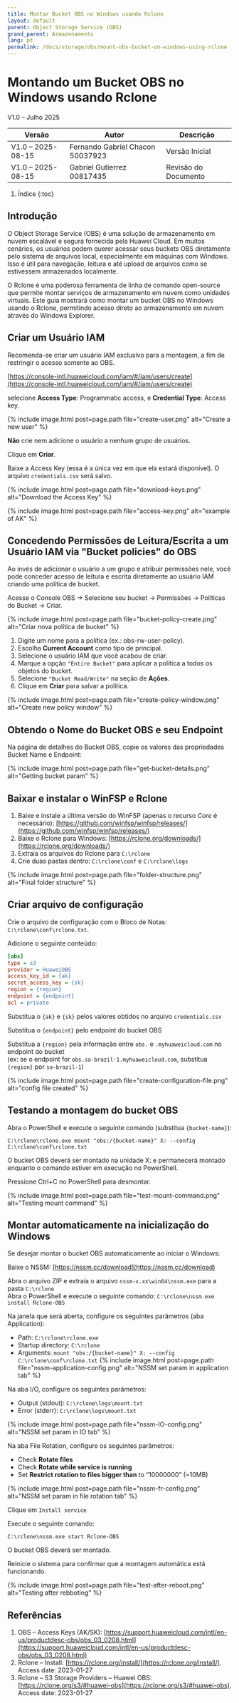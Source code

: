 ```yaml
---
title: Montar Bucket OBS no Windows usando Rclone
layout: default
parent: Object Storage Service (OBS)
grand_parent: Armazenamento
lang: pt
permalink: /docs/storage/obs/mount-obs-bucket-on-windows-using-rclone
---
```


# Montando um Bucket OBS no Windows usando Rclone

V1.0 – Julho 2025

| **Versão**        | **Autor**                           | **Descrição**             |
| ----------------- | ----------------------------------- | --------------------------|
| V1.0 – 2025-08-15 | Fernando Gabriel Chacon  50037923   | Versão Inicial            |
| V1.0 – 2025-08-15 | Gabriel Gutierrez 00817435          | Revisão do Documento      |

1. Índice
{:toc}

## Introdução

O Object Storage Service (OBS) é uma solução de armazenamento em nuvem escalável e segura fornecida pela Huawei Cloud. Em muitos cenários, os usuários podem querer acessar seus buckets OBS diretamente pelo sistema de arquivos local, especialmente em máquinas com Windows. Isso é útil para navegação, leitura e até upload de arquivos como se estivessem armazenados localmente.

O Rclone é uma poderosa ferramenta de linha de comando open-source que permite montar serviços de armazenamento em nuvem como unidades virtuais. Este guia mostrará como montar um bucket OBS no Windows usando o Rclone, permitindo acesso direto ao armazenamento em nuvem através do Windows Explorer.

## Criar um Usuário IAM

Recomenda-se criar um usuário IAM exclusivo para a montagem, a fim de restringir o acesso somente ao OBS.

[https://console-intl.huaweicloud.com/iam/#/iam/users/create](https://console-intl.huaweicloud.com/iam/#/iam/users/create)

selecione **Access Type**: Programmatic access, e **Credential Type**: Access key.

{% include image.html post=page.path file="create-user.png" alt="Create a new user" %}

**Não** crie nem adicione o usuário a nenhum grupo de usuários.  

Clique em **Criar**.

Baixe a Access Key (essa é a única vez em que ela estará disponível). O arquivo `credentials.csv` será salvo.

{% include image.html post=page.path file="download-keys.png" alt="Download the Access Key" %}

{% include image.html post=page.path file="access-key.png" alt="example of AK" %}

## Concedendo Permissões de Leitura/Escrita a um Usuário IAM via "Bucket policies" do OBS

Ao invés de adicionar o usuário a um grupo e atribuir permissões nele, você pode conceder acesso de leitura e escrita diretamente ao usuário IAM criando uma política de bucket.

Acesse o Console OBS → Selecione seu bucket → Permissões → Políticas do Bucket → Criar.

{% include image.html post=page.path file="bucket-policy-create.png" alt="Criar nova política de bucket" %}

1. Digite um nome para a política (ex.: obs-rw-user-policy).
2. Escolha **Current Account** como tipo de principal.
3. Selecione o usuário IAM que você acabou de criar.
4. Marque a opção `"Entire Bucket"` para aplicar a política a todos os objetos do bucket.
5. Selecione `"Bucket Read/Write"` na seção de **Ações**.
6. Clique em **Criar** para salvar a política.

{% include image.html post=page.path file="create-policy-window.png" alt="Create new policy window" %}

## Obtendo o Nome do Bucket OBS e seu Endpoint

Na página de detalhes do Bucket OBS, copie os valores das propriedades Bucket Name e Endpoint:

{% include image.html post=page.path file="get-bucket-details.png" alt="Getting bucket param" %}

## Baixar e instalar o WinFSP e Rclone

1. Baixe e instale a última versão do WinFSP (apenas o recurso *Core* é necessário):
[https://github.com/winfsp/winfsp/releases/](https://github.com/winfsp/winfsp/releases/)
2. Baixe o Rclone para Windows: [https://rclone.org/downloads/](https://rclone.org/downloads/)
3. Extraia os arquivos do Rclone para `C:\rclone`
4. Crie duas pastas dentro: `C:\rclone\conf` e `C:\rclone\logs`

{% include image.html post=page.path file="folder-structure.png" alt="Final folder structure" %}

## Criar arquivo de configuração

Crie o arquivo de configuração com o Bloco de Notas: `C:\rclone\conf\rclone.txt`.

Adicione o seguinte conteúdo:

```ini
[obs]
type = s3
provider = HuaweiOBS
access_key_id = {ak}
secret_access_key = {sk}
region = {region}
endpoint = {endpoint}
acl = private
```

Substitua o `{ak}` e `{sk}` pelos valores obtidos no arquivo `credentials.csv`

Substitua o `{endpoint}` pelo endpoint do bucket OBS

Substitua a `{region}` pela informação entre `obs.` e `.myhuaweicloud.com` no endpoint do bucket  
(ex: se o endpoint for `obs.sa-brazil-1.myhuaweicloud.com`, substitua `{region}` por `sa-brazil-1`)


{% include image.html post=page.path file="create-configuration-file.png" alt="config file created" %}

## Testando a montagem do bucket OBS

Abra o PowerShell e execute o seguinte comando (substitua `{bucket-name}`):

```shell
C:\rclone\rclone.exe mount "obs:/{bucket-name}" X: --config C:\rclone\conf\rclone.txt
```

O bucket OBS deverá ser montado na unidade X: e permanecerá montado enquanto o comando estiver em execução no PowerShell.

Pressione Ctrl+C no PowerShell para desmontar.

{% include image.html post=page.path file="test-mount-command.png" alt="Testing mount command" %}

## Montar automaticamente na inicialização do Windows

Se desejar montar o bucket OBS automaticamente ao iniciar o Windows:

Baixe o NSSM: [https://nssm.cc/download](https://nssm.cc/download)

Abra o arquivo ZIP e extraia o arquivo `nssm-x.xx\win64\nssm.exe` para a pasta `C:\rclone`<br>
Abra o PowerShell e execute o seguinte comando: `C:\rclone\nssm.exe install Rclone-OBS`<br>

Na janela que será aberta, configure os seguintes parâmetros (aba Application):

- Path: `C:\rclone\rclone.exe`
- Startup directory: `C:\rclone`
- Arguments: `mount "obs:/{bucket-name}" X: --config C:\rclone\conf\rclone.txt`
{% include image.html post=page.path file="nssm-application-config.png" alt="NSSM set  param in application tab" %} 

Na aba I/O, configure os seguintes parâmetros:

- Output (stdout): `C:\rclone\logs\mount.txt`
- Error (stderr): `C:\rclone\logs\mount.txt`

{% include image.html post=page.path file="nssm-IO-config.png" alt="NSSM set  param in IO tab" %} 
    
Na aba File Rotation, configure os seguintes parâmetros:

- Check **Rotate files**
- Check **Rotate while service is running**
- Set **Restrict rotation to files bigger than** to “10000000” (~10MB)

{% include image.html post=page.path file="nssm-fr-config.png" alt="NSSM set  param in file rotation tab" %} 

Clique em `Install service`

Execute o seguinte comando:
```shell
C:\rclone\nssm.exe start Rclone-OBS
```
O bucket OBS deverá ser montado.  

Reinicie o sistema para confirmar que a montagem automática está funcionando.

{% include image.html post=page.path file="test-after-reboot.png" alt="Testing after rebboting" %}

## Referências
1. OBS – Access Keys (AK/SK): [https://support.huaweicloud.com/intl/en-us/productdesc-obs/obs_03_0208.html](https://support.huaweicloud.com/intl/en-us/productdesc-obs/obs_03_0208.html)
2. Rclone – Install: [https://rclone.org/install/](https://rclone.org/install/). Access date: 2023-01-27
3. Rclone – S3 Storage Providers – Huawei OBS: [https://rclone.org/s3/#huawei-obs](https://rclone.org/s3/#huawei-obs). Access date: 2023-01-27
